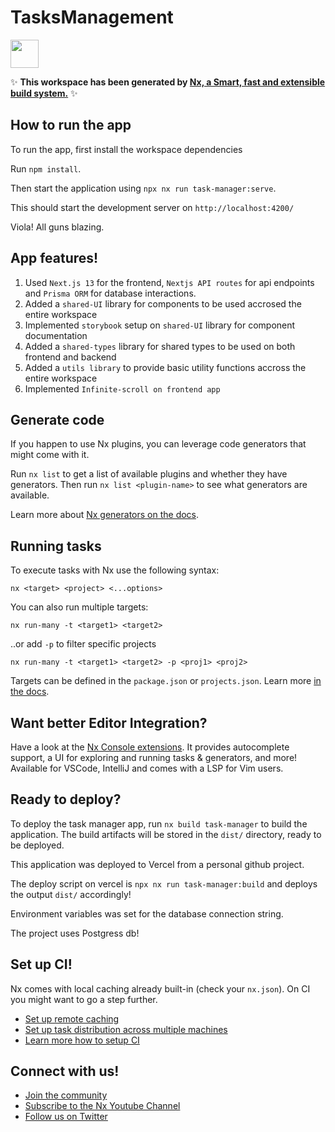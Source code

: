 # TasksManagement

<a alt="Nx logo" href="https://nx.dev" target="_blank" rel="noreferrer"><img src="https://raw.githubusercontent.com/nrwl/nx/master/images/nx-logo.png" width="45"></a>

✨ **This workspace has been generated by [Nx, a Smart, fast and extensible build system.](https://nx.dev)** ✨

## How to run the app

To run the app, first install the workspace dependencies

Run `npm install`.

Then start the application using `npx nx run task-manager:serve`.

This should start the development server on `http://localhost:4200/`

Viola! All guns blazing.

## App features!

1. Used `Next.js 13` for the frontend, `Nextjs API routes` for api endpoints and `Prisma ORM` for database interactions.
2. Added a `shared-UI` library for components to be used accrosed the entire workspace
3. Implemented `storybook` setup on `shared-UI` library for component documentation
4. Added a `shared-types` library for shared types to be used on both frontend and backend
5. Added a `utils library` to provide basic utility functions accross the entire workspace
6. Implemented `Infinite-scroll on frontend app`

## Generate code

If you happen to use Nx plugins, you can leverage code generators that might come with it.

Run `nx list` to get a list of available plugins and whether they have generators. Then run `nx list <plugin-name>` to see what generators are available.

Learn more about [Nx generators on the docs](https://nx.dev/plugin-features/use-code-generators).

## Running tasks

To execute tasks with Nx use the following syntax:

```
nx <target> <project> <...options>
```

You can also run multiple targets:

```
nx run-many -t <target1> <target2>
```

..or add `-p` to filter specific projects

```
nx run-many -t <target1> <target2> -p <proj1> <proj2>
```

Targets can be defined in the `package.json` or `projects.json`. Learn more [in the docs](https://nx.dev/core-features/run-tasks).

## Want better Editor Integration?

Have a look at the [Nx Console extensions](https://nx.dev/nx-console). It provides autocomplete support, a UI for exploring and running tasks & generators, and more! Available for VSCode, IntelliJ and comes with a LSP for Vim users.

## Ready to deploy?

To deploy the task manager app, run `nx build task-manager` to build the application. The build artifacts will be stored in the `dist/` directory, ready to be deployed.

This application was deployed to Vercel from a personal github project.

The deploy script on vercel is `npx nx run task-manager:build` and deploys the output `dist/` accordingly!

Environment variables was set for the database connection string.

The project uses Postgress db!

## Set up CI!

Nx comes with local caching already built-in (check your `nx.json`). On CI you might want to go a step further.

- [Set up remote caching](https://nx.dev/core-features/share-your-cache)
- [Set up task distribution across multiple machines](https://nx.dev/core-features/distribute-task-execution)
- [Learn more how to setup CI](https://nx.dev/recipes/ci)

## Connect with us!

- [Join the community](https://nx.dev/community)
- [Subscribe to the Nx Youtube Channel](https://www.youtube.com/@nxdevtools)
- [Follow us on Twitter](https://twitter.com/nxdevtools)
